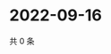 # 2022-09-16

共 0 条

<!-- BEGIN WEIBO -->
<!-- 最后更新时间 Fri Sep 16 2022 20:34:45 GMT+0800 (China Standard Time) -->

<!-- END WEIBO -->
